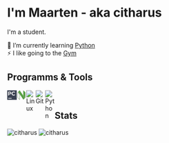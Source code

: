# I'm Maarten - aka citharus
I'm a student.

🌱 I’m currently learning [Python](https://www.python.org/)  
⚡ I like going to the [Gym](https://en.wikipedia.org/wiki/Gym)

## Programms & Tools
[<img align="left" alt="Pycharm" width="22px" src="https://github.com/citharus/citharus/blob/main/pycharm.svg" />][pycharm]
[<img align="left" alt="NeoVim" width="22px" src="https://github.com/citharus/citharus/blob/main/neovim.svg" />][neovim]
[<img align="left" alt="Linux" width="22px" src="https://simpleicons.org/icons/linux.svg" />][linux]
[<img align="left" alt="Git" width="22px" src="https://simpleicons.org/icons/git.svg" />][git]
[<img align="left" alt="Python" width="22px" src="https://simpleicons.org/icons/python.svg" />][python]<br>

## Stats
![citharus](https://github-readme-stats.vercel.app/api?username=citharus&count_private=true&hide_border=true&show_icons=true&include_all_commits=true&theme=nord)
![citharus](https://github-readme-stats.vercel.app/api/top-langs/?username=citharus&layout=compact&hide_border=true&count_private=true&theme=nord)

[pycharm]: https://www.jetbrains.com/pycharm/
[neovim]: https://neovim.io/
[linux]: https://en.wikipedia.org/wiki/Linux
[git]: https://git-scm.com/
[python]: https://www.python.org/
